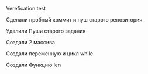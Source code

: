 Verefication test

Сделали пробный коммит и пуш старого репозитория

Удалили Пуши старого задания

Создали 2 массива

Создали переменную и цикл while

Создали Функцию len
